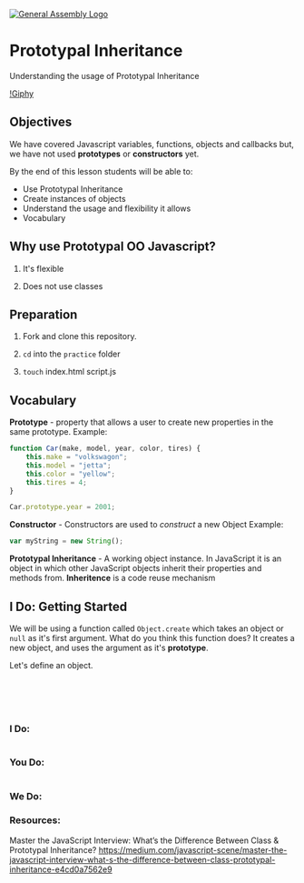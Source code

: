 
[![General Assembly Logo](https://camo.githubusercontent.com/1a91b05b8f4d44b5bbfb83abac2b0996d8e26c92/687474703a2f2f692e696d6775722e636f6d2f6b6538555354712e706e67)](https://generalassemb.ly/education/web-development-immersive)


# Prototypal Inheritance

Understanding the usage of Prototypal Inheritance

[!Giphy](https://slack-imgs.com/?c=1&url=http%3A%2F%2Fmedia3.giphy.com%2Fmedia%2Fl4lRbfZKiS4aRvJ96%2Fgiphy-downsized.gif)

## Objectives

We have covered Javascript variables, functions, objects and callbacks but, we have not used **prototypes** or **constructors** yet.


By the end of this lesson students will be able to:

-  Use Prototypal Inheritance
-  Create instances of objects
-  Understand the usage and flexibility it allows
-  Vocabulary


## Why use Prototypal OO Javascript?
1. It's flexible

1. Does not use classes


## Preparation


1.  Fork and clone this repository.

1.  ```cd``` into the ```practice``` folder

1. ```touch``` index.html script.js


## Vocabulary

**Prototype** - property that allows a user to create new properties in the same prototype.
Example:
```js
function Car(make, model, year, color, tires) {
    this.make = "volkswagon";
    this.model = "jetta";
    this.color = "yellow";
    this.tires = 4;
}

Car.prototype.year = 2001;

```

**Constructor** - Constructors are used to _construct_ a new Object
Example:
```js
var myString = new String();
```

**Prototypal Inheritance** - A working object instance. In JavaScript it is an object in which other JavaScript objects inherit their properties and methods from. **Inheritence** is a code reuse mechanism




<!-- **Constructor** -
**Instance** - -->

## I Do: Getting Started
We will be using a function called ```Object.create``` which takes an object or ```null``` as it's first argument.
What do you think this function does? It creates a new object, and uses the argument as it's **prototype**.

Let's define an object.
```js




```


```js

```

```js
```

### I Do:

```js

```


### You Do:

```js

```

### We Do:



### Resources:

Master the JavaScript Interview: What’s the Difference Between Class & Prototypal Inheritance?
https://medium.com/javascript-scene/master-the-javascript-interview-what-s-the-difference-between-class-prototypal-inheritance-e4cd0a7562e9
